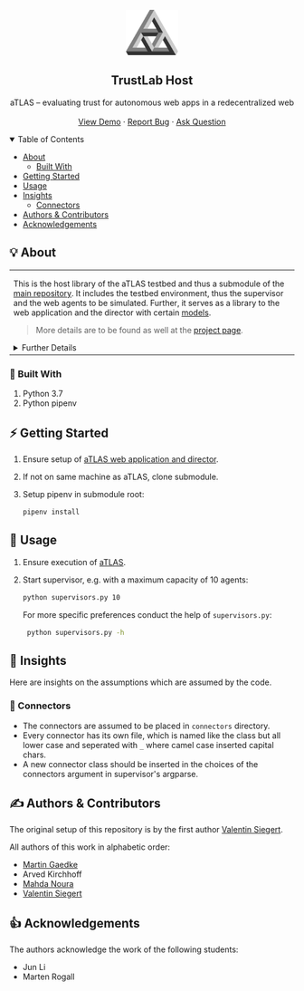 
<br />
<div align="center">
  <a href="https://github.com/github_username/repo_name">
    <img src="https://github.com/ValentinSiegert/aTLAS/raw/master/_logos/atlas_grey.svg" alt="aTLAS orange" height="80">
  </a>
  <h2>TrustLab Host</h2>
  <p>
    aTLAS – evaluating trust for autonomous web apps in a redecentralized web
    <!--<br />
    <a href="https://github.com/github_username/repo_name"><strong>Explore the docs »</strong></a> -->
    <br />
    <br />
    <a href="https://vsr-www.informatik.tu-chemnitz.de/projects/2020/atlas/demo/">View Demo</a>
    ·
    <a href="https://gitlab.hrz.tu-chemnitz.de/vsr/phd/siegert/trustlab/-/issues">Report Bug</a>
    ·
    <a href="mailto:valentin.siegert@informatik.tu-chemnitz.de?subject=Question on aTLAS">Ask Question</a>
  </p>
</div>

<details open="open">
<summary>Table of Contents</summary>

- [About](#-about)
  - [Built With](#-built-with)
- [Getting Started](#-getting-started)
- [Usage](#-usage)
- [Insights](#-insights)
  - [Connectors](#-connectors)
- [Authors & Contributors](#-authors--contributors)
- [Acknowledgements](#-acknowledgements)

</details>

## 💡 About

<table>
<tr>
<td>

This is the host library of the aTLAS testbed and thus a submodule of the [main repository][trustlab-repo].
It includes the testbed environment, thus the supervisor and the web agents to be simulated.
Further, it serves as a library to the web application and the director with certain [models](models.py).

> More details are to be found as well at the [project page][atlas-project].

<details>
<summary>Further Details</summary>

The redecentralization of the web introduces new challenges on trusting data from other sources
due to many unknown or even hidden parties.
An application working trustworthy in a decentralized web must evaluate trust and take trustaware decisions
autonomously without relying on a centralized infrastructure.
This autonomy and the huge amount of available applications necessitates the web to be modelled as
an open dynamic Multi-Agent System (MAS).
To evaluate the trust of web agents, the most suitable trust models need to be identified and used.
Despite the various trust models proposed in the literature for evaluating a web agent’s trust, 
the examination of them with different scenarios and configurations is not trivial.
To address these challenges, we initiated aTLAS, a Trust Laboratory of Multi-Agent Systems
which is a web-based wizard testbed for researchers and web engineers to evaluate trust models systematically.
aTLAS will enable future research regarding trust evaluations in a decentralized web.

The aTLAS project intends to examine trust for a redecentralization of the web.
It enables a broad comparison of trust mechanics, scales and models from the literature
within the current state of the art.
Therefore, it runs and evaluates multi-agent system scenarios, which are defined beforehand.
As the redencentralization of the web necessitates it to be modeled as a open dynamic multi-agent system,
such a laboratory can support the current situation where a comparision of trust approaches
for a decentralized web has to be done manually with a high effort.

> Relevant Publications:
> 
> [aTLAS: a Testbed to Examine Trust for a Redecentralized Web][atlas-paper]
> 
> [WTA: Towards a Web-based Testbed Architecture][wta-paper]

</details>
</td>
</tr>
</table>

### 🧱 Built With

1. Python 3.7
2. Python pipenv

## ⚡ Getting Started

1. Ensure setup of [aTLAS web application and director][trustlab-repo].

2. If not on same machine as aTLAS, clone submodule.

3. Setup pipenv in submodule root:
    ```bash
    pipenv install
    ```

## 👟 Usage

1. Ensure execution of [aTLAS][trustlab-repo].

2. Start supervisor, e.g. with a maximum capacity of 10 agents:
    ```bash
    python supervisors.py 10
    ```
   For more specific preferences conduct the help of `supervisors.py`:
   ```bash
    python supervisors.py -h
    ```

## 👀 Insights

Here are insights on the assumptions which are assumed by the code.

### 🔗 Connectors
- The connectors are assumed to be placed in ``connectors`` directory.
- Every connector has its own file, which is named like the class but all lower case and seperated with ``_`` where camel case inserted capital chars.
- A new connector class should be inserted in the choices of the connectors argument in supervisor's argparse.

## ✍ Authors & Contributors

The original setup of this repository is by the first author [Valentin Siegert][valentin-siegert-website].

All authors of this work in alphabetic order:

- [Martin Gaedke](https://vsr.informatik.tu-chemnitz.de/people/gaedke)
- Arved Kirchhoff
- [Mahda Noura](https://vsr.informatik.tu-chemnitz.de/people/mahdanoura)
- [Valentin Siegert][valentin-siegert-website]

## 👍 Acknowledgements

The authors acknowledge the work of the following students:

- Jun Li
- Marten Rogall


<!-- Identifiers, in alphabetical order -->
[atlas-logo-grey]: https://github.com/ValentinSiegert/aTLAS/raw/master/_logos/atlas_grey.svg
[atlas-paper]: https://vsr.informatik.tu-chemnitz.de/research/publications/2020/010/
[atlas-project]: https://vsr.informatik.tu-chemnitz.de/projects/2020/atlas/
[demo-extern]: https://vsr-www.informatik.tu-chemnitz.de/projects/2020/atlas/demo/
[demo-intern]: https://vsr-dem0.informatik.tu-chemnitz.de/trustlab/
[trustlab-repo]: https://gitlab.hrz.tu-chemnitz.de/vsr/phd/siegert/trustlab
[valentin-siegert-website]: https://vsr.informatik.tu-chemnitz.de/people/siegert
[wta-paper]: https://vsr.informatik.tu-chemnitz.de/research/publications/2021/007/
